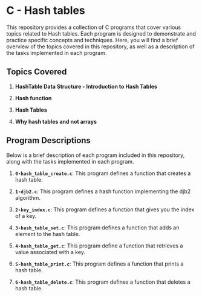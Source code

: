 # C - Hash tables

This repository provides a collection of C programs that cover various topics related to Hash tables. Each program is designed to demonstrate and practice specific concepts and techniques. Here, you will find a brief overview of the topics covered in this repository, as well as a description of the tasks implemented in each program.

## Topics Covered

1. **HashTable Data Structure - Introduction to Hash Tables** 

2. **Hash function**

3. **Hash Tables** 

4. **Why hash tables and not arrays** 

## Program Descriptions

Below is a brief description of each program included in this repository, along with the tasks implemented in each program.

1. **`0-hash_table_create.c`**: This program defines a function that creates a hash table.

2. **`1-djb2.c`**: This program defines a hash function implementing the djb2 algorithm.

3. **`2-key_index.c`**: This program defines a function that gives you the index of a key.

4. **`3-hash_table_set.c`**: This program defines a function that adds an element to the hash table.

5. **`4-hash_table_get.c`**: This program define a function that retrieves a value associated with a key.

6. **`5-hash_table_print.c`**: This program defines a function that prints a hash table.

7. **`6-hash_table_delete.c`**: This program defines a function that deletes a hash table.
